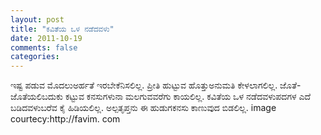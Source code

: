 ```yaml
---
layout: post
title: "ಕವಿತೆಯ ಒಳ ನಡೆದವಳು"
date: 2011-10-19
comments: false
categories: 
---
```



ಇಷ್ಟ ಪಡುವ ಮೊದಲುಅರ್ಹತೆ ಇರಬೇಕೆನಿಸಲಿಲ್ಲ. ಪ್ರೀತಿ ಹುಟ್ಟುವ ಹೊತ್ತುಅನುಮತಿ ಕೇಳಲಾಗಲಿಲ್ಲ. ಜೊತೆ-ಜೊತೆಯಲಿಬದುಕು ಕಟ್ಟುವ ಕನಸುಗಳುನಾ ಮಲಗುವವರೆಗು ಕಾಯಲಿಲ್ಲ. ಕವಿತೆಯ ಒಳ ನಡೆದವಳುಪದಗಳ ಎದೆ ಬಡಿದವಳುಬರೆವ ಕೈ ಹಿಡಿಯಲಿಲ್ಲ. ಅಲ್ಪತೃಪ್ತನು ಈ ಹುಡುಗಕನಸು ಕಾಣುವುದ ಬಿಡಲಿಲ್ಲ. image courtecy:http://favim. com
